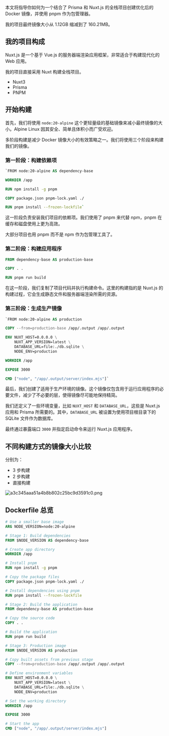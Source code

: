 本文将指导你如何为一个结合了 Prisma 和 Nuxt.js 的全栈项目创建优化后的 Docker 镜像，并使用 pnpm 作为包管理器。

我的项目最终镜像大小从 1.12GB 缩减到了 160.21MB。

## 我的项目构成

Nuxt.js 是一个基于 Vue.js 的服务器端渲染应用框架，非常适合于构建现代化的 Web 应用。

我的项目直接采用 Nuxt 构建全栈项目。

- Nuxt3
- Prisma
- PNPM

## 开始构建

首先，我们将使用 `node:20-alpine` 这个更轻量级的基础镜像来减小最终镜像的大小。Alpine Linux 因其安全、简单且体积小而广受欢迎。

多阶段构建是减少 Docker 镜像大小的有效策略之一。我们将使用三个阶段来构建我们的镜像。

### 第一阶段：构建依赖项

```Dockerfile
`FROM node:20-alpine AS dependency-base

WORKDIR /app

RUN npm install -g pnpm

COPY package.json pnpm-lock.yaml ./

RUN pnpm install --frozen-lockfile` 
```

这一阶段负责安装我们项目的依赖项。我们使用了 pnpm 来代替 npm，pnpm 在缓存和磁盘使用上更为高效。

大部分项目也用 pnpm 而不是 npm 作为包管理工具了。

### 第二阶段：构建应用程序

```Dockerfile
FROM dependency-base AS production-base

COPY . .

RUN pnpm run build 
```

在这一阶段，我们复制了项目代码并执行构建命令。这里的构建指的是 Nuxt.js 的构建过程，它会生成静态文件和服务器端渲染所需的资源。

### 第三阶段：生成生产镜像

```Dockerfile
`FROM node:20-alpine AS production

COPY --from=production-base /app/.output /app/.output

ENV NUXT_HOST=0.0.0.0 \
    NUXT_APP_VERSION=latest \
    DATABASE_URL=file:./db.sqlite \
    NODE_ENV=production

WORKDIR /app

EXPOSE 3000

CMD ["node", "/app/.output/server/index.mjs"]` 
```

最后，我们创建了适用于生产环境的镜像。这个镜像仅包含用于运行应用程序的必要文件，减少了不必要的层，使得镜像尽可能地保持精简。

我们还定义了一些环境变量，比如 `NUXT_HOST` 和 `DATABASE_URL`，这些是 Nuxt.js 应用和 Prisma 所需要的。其中，`DATABASE_URL` 被设置为使用项目根目录下的 SQLite 文件作为数据库。

最终通过暴露端口 `3000` 并指定启动命令来运行 Nuxt.js 应用程序。

## 不同构建方式的镜像大小比较

分别为：

- 3 步构建
- 2 步构建
- 直接构建

![a3c345aaa51a4b8b802c25bc9d3591c0.png](https://i.dawnlab.me/a3c345aaa51a4b8b802c25bc9d3591c0.png)

## Dockerfile 总览

```Dockerfile
# Use a smaller base image
ARG NODE_VERSION=node:20-alpine

# Stage 1: Build dependencies
FROM $NODE_VERSION AS dependency-base

# Create app directory
WORKDIR /app

# Install pnpm
RUN npm install -g pnpm

# Copy the package files
COPY package.json pnpm-lock.yaml ./

# Install dependencies using pnpm
RUN pnpm install --frozen-lockfile

# Stage 2: Build the application
FROM dependency-base AS production-base

# Copy the source code
COPY . .

# Build the application
RUN pnpm run build

# Stage 3: Production image
FROM $NODE_VERSION AS production

# Copy built assets from previous stage
COPY --from=production-base /app/.output /app/.output

# Define environment variables
ENV NUXT_HOST=0.0.0.0 \
    NUXT_APP_VERSION=latest \
    DATABASE_URL=file:./db.sqlite \
    NODE_ENV=production

# Set the working directory
WORKDIR /app

EXPOSE 3000

# Start the app
CMD ["node", "/app/.output/server/index.mjs"]
```
